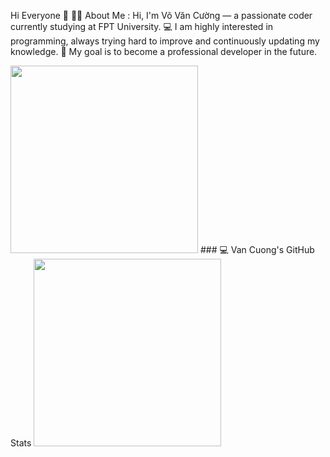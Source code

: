 Hi Everyone 👋
👨‍💻 About Me :
Hi, I'm Võ Văn Cường  — a passionate coder currently studying at FPT University.
💻 I am highly interested in programming, always trying hard to improve and continuously updating my knowledge.
🚀 My goal is to become a professional developer in the future.


<img src="https://cdn.dribbble.com/users/2131993/screenshots/4948736/thoughtworks-gif_dribbble.gif" width="300">
### 💻 Van Cuong's GitHub Stats

<img src = "https://github-readme-stats.vercel.app/api?username=VanCuongDHFPT&show_icons=true&theme=tokyonight" width =  "300">




